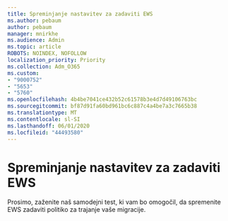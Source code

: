 ```yaml
---
title: Spreminjanje nastavitev za zadaviti EWS
ms.author: pebaum
author: pebaum
manager: mnirkhe
ms.audience: Admin
ms.topic: article
ROBOTS: NOINDEX, NOFOLLOW
localization_priority: Priority
ms.collection: Adm_O365
ms.custom:
- "9000752"
- "5653"
- "5760"
ms.openlocfilehash: 4b4be7041ce432b52c61578b3e4d7d49106763bc
ms.sourcegitcommit: bf87d91fa60bd961bc6c887c4a4be7a3c7665b38
ms.translationtype: MT
ms.contentlocale: sl-SI
ms.lasthandoff: 06/01/2020
ms.locfileid: "44493580"
---
```

# <a name="changing-ews-throttling-settings"></a>Spreminjanje nastavitev za zadaviti EWS

Prosimo, zaženite naš samodejni test, ki vam bo omogočil, da spremenite EWS zadaviti politiko za trajanje vaše migracije.